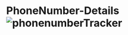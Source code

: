 # PhoneNumber-Details![phonenumberTracker](https://user-images.githubusercontent.com/84230659/174421738-d7908d80-50f7-424d-8413-0b27d0b7d121.png)
